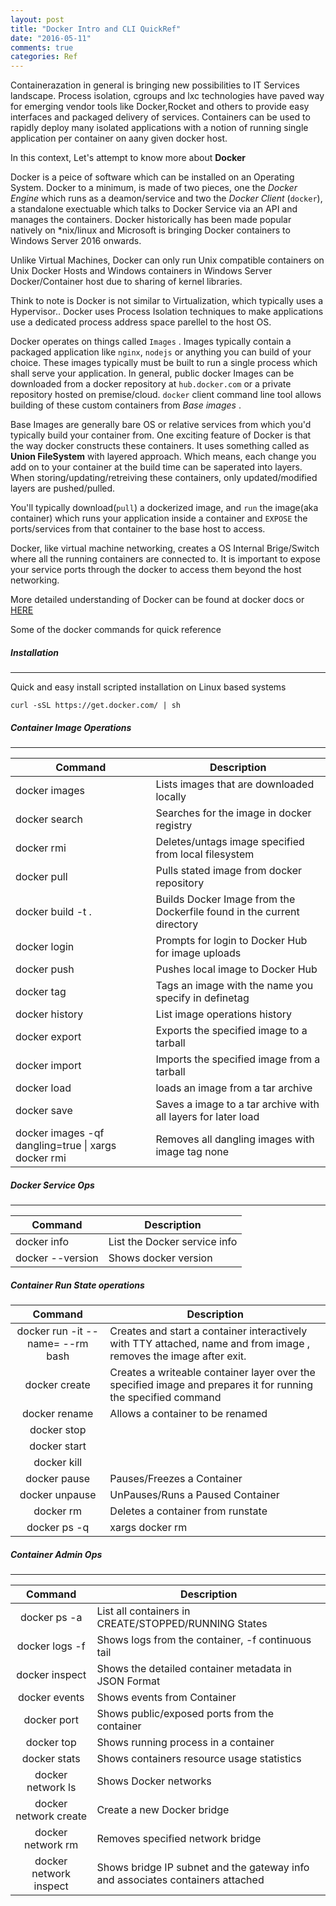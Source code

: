```yaml
---
layout: post
title: "Docker Intro and CLI QuickRef"
date: "2016-05-11"
comments: true
categories: Ref
---
```


Containerazation in general is bringing new possibilities to IT Services landscape. Process isolation, cgroups and lxc technologies have paved way for emerging vendor tools like Docker,Rocket and others to provide easy interfaces and packaged delivery of services. Containers can be used to rapidly deploy many isolated applications with a notion of running single application per container on aany given docker host. 

In this context, Let's attempt to know more about **Docker**

Docker is a peice of software which can be installed on an Operating System. Docker to a minimum, is made of two pieces, one the _Docker Engine_ which runs as a deamon/service and two the _Docker Client_ (`docker`), a standalone exectuable which talks to Docker Service via an API and manages the containers. Docker historically has been made popular natively on *nix/linux and Microsoft is bringing Docker containers to Windows Server 2016 onwards.

Unlike Virtual Machines, Docker can only run Unix compatible containers on Unix Docker Hosts and Windows containers in Windows Server Docker/Container host due to sharing of kernel libraries.

Think to note is Docker is not similar to Virtualization, which typically uses a Hypervisor.. Docker uses Process Isolation techniques to make applications use a dedicated process address space parellel to the host OS.

Docker operates on things called `Images` . Images typically contain a packaged application like `nginx`, `nodejs` or anything you can build of your choice. These images typically must be built to run a single process which shall serve your application.  In general, public docker Images can be downloaded from a docker repository at `hub.docker.com` or a private repository hosted on premise/cloud. `docker` client command line tool allows building of these custom containers from *Base images* .

Base Images are generally bare OS or relative services from which you'd typically build your container from. One exciting feature of Docker is that the way docker constructs these containers. It uses something called as __Union FileSystem__ with layered approach. Which means, each change you add on to your container at the build time can be saperated into layers. When storing/updating/retreiving these containers, only updated/modified layers are pushed/pulled.

You'll typically download(`pull`) a dockerized image, and `run` the image(aka container) which runs your application inside a container and `EXPOSE` the ports/services from that container to the base host to access.

Docker, like virtual machine networking, creates a OS Internal Brige/Switch where all the running containers are connected to. It is important to expose your service ports through the docker to access them beyond the host networking. 

More detailed understanding of Docker can be found at docker docs or [HERE](http://etherealmind.com/basics-docker-containers-hypervisors-coreos/)

Some of the docker commands for quick reference

##### Installation
---
Quick and easy install scripted installation on Linux based systems

```curl -sSL https://get.docker.com/ | sh```

##### Container Image Operations
---

| Command                                            | Description                                                            |
|----------------------------------------------------|------------------------------------------------------------------------|
| docker images                                      | Lists images that are downloaded locally                               |
| docker search <image>                              | Searches for the image in docker registry                              |
| docker rmi <imagetag>                              | Deletes/untags image specified from local filesystem                   |
| docker pull <imagename>                            | Pulls stated image from docker repository                              |
| docker build -t <imagetag> .                       | Builds Docker Image from the Dockerfile found in the current directory |
| docker login                                       | Prompts for login to Docker Hub for image uploads                      |
| docker push <imagetag>                             | Pushes local image to Docker Hub                                       |
| docker tag <imageid> <definetag>                   | Tags an image with the name you specify in definetag                   |
| docker history <imageid>                           | List image operations history                                          |
| docker export <imagetag>                           | Exports the specified image to a tarball                               |
| docker import <file>                               | Imports the specified image from a tarball                             |
| docker load <file>                                 | loads an image from a tar archive                                      |
| docker save                                        | Saves a image to a tar archive with all layers for later load          |
| docker images -qf dangling=true &#124; xargs docker rmi | Removes all dangling images with image tag none                        |

##### Docker Service Ops
---

| Command          | Description                  |
|------------------|------------------------------|
| docker info      | List the Docker service info |
| docker --version | Shows docker version         |


##### Container Run State operations
|                           Command                           | Description                                                                                                        |
|:-----------------------------------------------------------:|--------------------------------------------------------------------------------------------------------------------|
| docker run -it --name=<containername> --rm <imagename> bash | Creates and start a container interactively with TTY attached, name and from image , removes the image after exit. |
| docker create                                               | Creates a writeable container layer over the specified image and prepares it for running the specified command     |
| docker rename                                               | Allows a container to be renamed                                                                                   |
| docker stop <containername> |<id>                           | Stops a container                                                                                                  |
| docker start <containername> |<id>                          | Start a Stopped or Created Container                                                                               |
| docker kill <containername> |<id>                           | Force kills a Running Container                                                                                    |
| docker pause                                                | Pauses/Freezes a Container                                                                                         |
| docker unpause                                              | UnPauses/Runs a Paused Container                                                                                   |
| docker rm <containername>                                   | Deletes a container from runstate                                                                                  |
| docker ps -q | xargs docker rm                              | Removes all stopped Docker Containers                                                                              |

##### Container Admin Ops
---

|             Command            | Description                                                                    |
|:------------------------------:|--------------------------------------------------------------------------------|
| docker ps -a                   | List all containers in CREATE/STOPPED/RUNNING States                           |
| docker logs -f <containername> | Shows logs from the container, -f continuous tail                              |
| docker inspect <containername> | Shows the detailed container metadata in JSON Format                           |
| docker events <containername>  | Shows events from Container                                                    |
| docker port <containername>    | Shows public/exposed ports from the container                                  |
| docker top <containername>     | Shows running process in a container                                           |
| docker stats <containername>   | Shows containers resource usage statistics                                     |
| docker network ls              | Shows Docker networks                                                          |
| docker network create          | Create a new Docker bridge                                                     |
| docker network rm              | Removes specified network bridge                                               |
| docker network inspect         | Shows bridge IP subnet and the gateway info and associates containers attached |